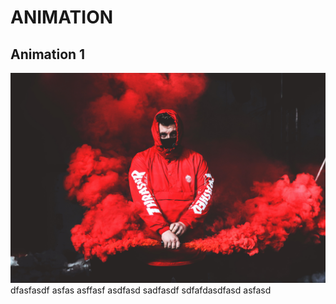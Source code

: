 # ANIMATION
## **Animation 1**
![](animation%201/2.jpg)
dfasfasdf
asfas
asffasf
asdfasd
sadfasdf
sdfafdasdfasd
asfasd
